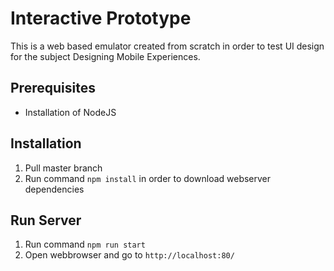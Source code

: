 
# Interactive Prototype
This is a web based emulator created from scratch in order to test UI design for the subject Designing Mobile Experiences.

## Prerequisites
- Installation of NodeJS

## Installation
1. Pull master branch
2. Run command ```npm install``` in order to download webserver dependencies

## Run Server
1. Run command ```npm run start```
2. Open webbrowser and go to ```http://localhost:80/```
